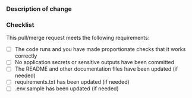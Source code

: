 ### Description of change


### Checklist
This pull/merge request meets the following requirements:

* [ ] The code runs and you have made proportionate checks that it works correctly
* [ ] No application secrets or sensitive outputs have been committed
* [ ] The README and other documentation files have been updated (if needed)
* [ ] requirements.txt has been updated (if needed)
* [ ] .env.sample has been updated (if needed)
